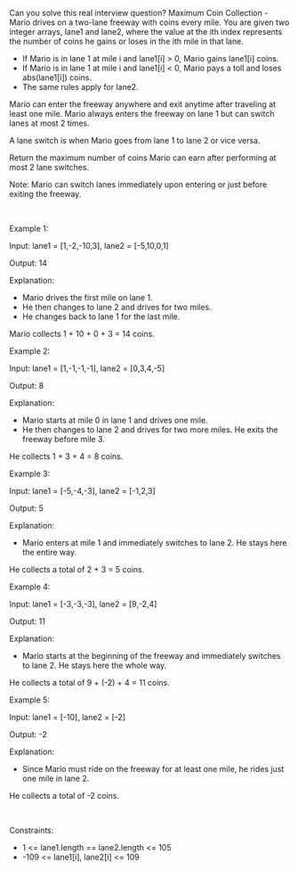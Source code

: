 Can you solve this real interview question? Maximum Coin Collection  - Mario drives on a two-lane freeway with coins every mile. You are given two integer arrays, lane1 and lane2, where the value at the ith index represents the number of coins he gains or loses in the ith mile in that lane.

 * If Mario is in lane 1 at mile i and lane1[i] > 0, Mario gains lane1[i] coins.
 * If Mario is in lane 1 at mile i and lane1[i] < 0, Mario pays a toll and loses abs(lane1[i]) coins.
 * The same rules apply for lane2.

Mario can enter the freeway anywhere and exit anytime after traveling at least one mile. Mario always enters the freeway on lane 1 but can switch lanes at most 2 times.

A lane switch is when Mario goes from lane 1 to lane 2 or vice versa.

Return the maximum number of coins Mario can earn after performing at most 2 lane switches.

Note: Mario can switch lanes immediately upon entering or just before exiting the freeway.

 

Example 1:

Input: lane1 = [1,-2,-10,3], lane2 = [-5,10,0,1]

Output: 14

Explanation:

 * Mario drives the first mile on lane 1.
 * He then changes to lane 2 and drives for two miles.
 * He changes back to lane 1 for the last mile.

Mario collects 1 + 10 + 0 + 3 = 14 coins.

Example 2:

Input: lane1 = [1,-1,-1,-1], lane2 = [0,3,4,-5]

Output: 8

Explanation:

 * Mario starts at mile 0 in lane 1 and drives one mile.
 * He then changes to lane 2 and drives for two more miles. He exits the freeway before mile 3.

He collects 1 + 3 + 4 = 8 coins.

Example 3:

Input: lane1 = [-5,-4,-3], lane2 = [-1,2,3]

Output: 5

Explanation:

 * Mario enters at mile 1 and immediately switches to lane 2. He stays here the entire way.

He collects a total of 2 + 3 = 5 coins.

Example 4:

Input: lane1 = [-3,-3,-3], lane2 = [9,-2,4]

Output: 11

Explanation:

 * Mario starts at the beginning of the freeway and immediately switches to lane 2. He stays here the whole way.

He collects a total of 9 + (-2) + 4 = 11 coins.

Example 5:

Input: lane1 = [-10], lane2 = [-2]

Output: -2

Explanation:

 * Since Mario must ride on the freeway for at least one mile, he rides just one mile in lane 2.

He collects a total of -2 coins.

 

Constraints:

 * 1 <= lane1.length == lane2.length <= 105
 * -109 <= lane1[i], lane2[i] <= 109